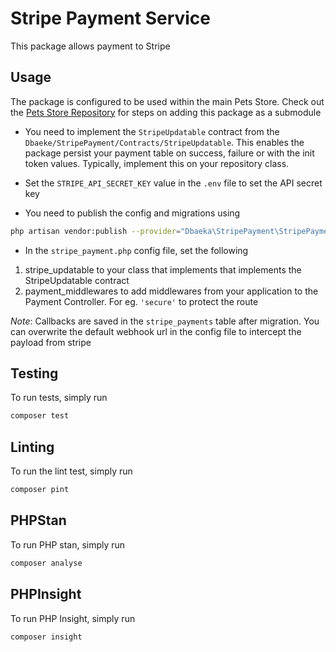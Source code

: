 # Stripe Payment Service 

This package allows payment to Stripe

## Usage
The package is configured to be used within the main Pets Store.
Check out the [Pets Store Repository](https://github.com/dbaeka/buckhill-pet-commerce) for steps on adding this package as a submodule

* You need to implement the `StripeUpdatable` contract from the `Dbaeke/StripePayment/Contracts/StripeUpdatable`.
This enables the package persist your payment table on success, failure or with the init token values. Typically, implement 
this on your repository class.

* Set the `STRIPE_API_SECRET_KEY` value in the `.env` file to set the API secret key

* You need to publish the config and migrations using
```bash
php artisan vendor:publish --provider="Dbaeka\StripePayment\StripePaymentServiceProvider"
```

* In the `stripe_payment.php` config file, set the following
1. stripe_updatable to your class that implements that implements the StripeUpdatable contract
2. payment_middlewares to add middlewares from your application to the Payment Controller. For eg. `'secure'` to protect the route

*Note*: Callbacks are saved in the `stripe_payments` table after migration. You can overwrite the 
default webhook url in the config file to intercept the payload from stripe

## Testing
To run tests, simply run
```bash
composer test
```

## Linting
To run the lint test, simply run
```bash
composer pint
```

## PHPStan
To run PHP stan, simply run
```bash
composer analyse
```

## PHPInsight
To run PHP Insight, simply run
```bash
composer insight
```